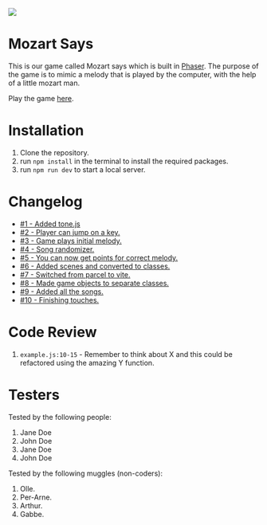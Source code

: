 ![](https://c.tenor.com/dBZyCPCN5icAAAAd/symphony-conductor.gif)

# Mozart Says

This is our game called Mozart says which is built in [Phaser](https://phaser.io/). The purpose of the game is to mimic a melody that is played by the computer, with the help of a little mozart man.

Play the game [here](https://mozart-says.netlify.app/).

# Installation

1. Clone the repository.
2. run `npm install` in the terminal to install the required packages.
3. run `npm run dev` to start a local server.

# Changelog

- [#1 - Added tone.js](https://github.com/rikardseg/big-game-idea/pull/2)
- [#2 - Player can jump on a key.](https://github.com/rikardseg/big-game-idea/pull/3)
- [#3 - Game plays initial melody.](https://github.com/rikardseg/big-game-idea/pull/4)
- [#4 - Song randomizer.](https://github.com/rikardseg/big-game-idea/pull/5)
- [#5 - You can now get points for correct melody.](https://github.com/rikardseg/big-game-idea/pull/6)
- [#6 - Added scenes and converted to classes.](https://github.com/rikardseg/big-game-idea/pull/7)
- [#7 - Switched from parcel to vite.](https://github.com/rikardseg/big-game-idea/pull/8)
- [#8 - Made game objects to separate classes.](https://github.com/rikardseg/big-game-idea/pull/10)
- [#9 - Added all the songs.](https://github.com/rikardseg/big-game-idea/pull/11)
- [#10 - Finishing touches.](https://github.com/rikardseg/big-game-idea/pull/12)

# Code Review

1. `example.js:10-15` - Remember to think about X and this could be refactored using the amazing Y function.

# Testers

Tested by the following people:

1. Jane Doe
2. John Doe
3. Jane Doe
4. John Doe

Tested by the following muggles (non-coders):

1. Olle.
2. Per-Arne.
3. Arthur.
4. Gabbe.
